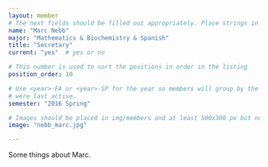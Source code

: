 ```yaml
---
layout: member
# The next fields should be filled out appropriately. Place strings in double quotes.
name: "Marc Nebb"
major: "Mathematics & Biochemistry & Spanish"
title: "Secretary"
current: "yes"	# yes or no

# This number is used to sort the positions in order in the listing
position_order: 10

# Use <year>-FA or <year>-SP for the year so members will group by the semester they
# were last active.
semester: "2016 Spring"

# Images should be placed in img/members and at least 500x300 px but not too big
image: "nebb_marc.jpg"

---
```

Some things about Marc.